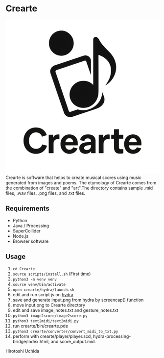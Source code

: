 # Crearte
![Crearte](Crearte.png "Crearte")
Crearte is software that helps to create musical scores using music generated from images and poems. The etymology of Crearte comes from the combination of "create" and "art".The directory contains sample .mid files, .wav files, .png files, and .txt files.

## Requirements
- Python
- Java / Processing
- SuperCollider
- Node.js
- Browser software

## Usage
1. ``` cd Crearte ```
2. ``` source scripts/install.sh ``` (First time)
3. ``` python3 -m venv venv ```
4. ``` source venv/bin/activate ```
5. ``` open crearte/hydra/launch.sh ```
6. edit and run script.js on [hydra](https://hydra.ojack.xyz)
7. save and generate input.png from hydra by screencap() function
8. move input.png to Crearte directory
9. edit and save image_notes.txt and gesture_notes.txt
10. ``` python3 image2score/image2score.py ```
11. ``` python3 text2midi/text2midi.py ```
12. run crearte/bin/crearte.pde
13. ``` python3 crearte/converter/convert_midi_to_txt.py ```
14. perform with crearte/player/player.scd, hydra-processing-bridge/index.html, and score_output.mid.

Hirotoshi Uchida
